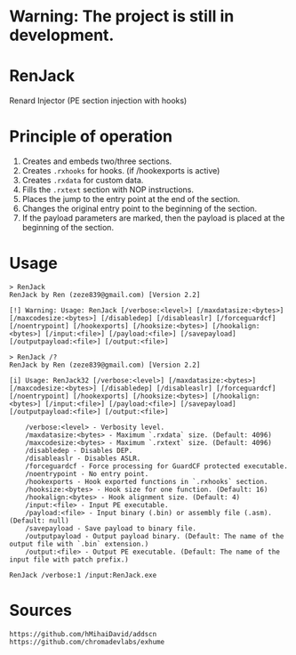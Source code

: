 # Warning: The project is still in development.

# RenJack
Renard Injector (PE section injection with hooks)
# Principle of operation
1. Creates and embeds two/three sections.
2. Creates `.rxhooks` for hooks. (if /hookexports is active)
3. Creates `.rxdata` for custom data.
4. Fills the `.rxtext` section with NOP instructions.
5. Places the jump to the entry point at the end of the section.
6. Changes the original entry point to the beginning of the section.
7. If the payload parameters are marked, then the payload is placed at the beginning of the section.
# Usage
```
> RenJack
RenJack by Ren (zeze839@gmail.com) [Version 2.2]

[!] Warning: Usage: RenJack [/verbose:<level>] [/maxdatasize:<bytes>] [/maxcodesize:<bytes>] [/disabledep] [/disableaslr] [/forceguardcf] [/noentrypoint] [/hookexports] [/hooksize:<bytes>] [/hookalign:<bytes>] [/input:<file>] [/payload:<file>] [/savepayload] [/outputpayload:<file>] [/output:<file>]
```
```
> RenJack /?
RenJack by Ren (zeze839@gmail.com) [Version 2.2]

[i] Usage: RenJack32 [/verbose:<level>] [/maxdatasize:<bytes>] [/maxcodesize:<bytes>] [/disabledep] [/disableaslr] [/forceguardcf] [/noentrypoint] [/hookexports] [/hooksize:<bytes>] [/hookalign:<bytes>] [/input:<file>] [/payload:<file>] [/savepayload] [/outputpayload:<file>] [/output:<file>]

    /verbose:<level> - Verbosity level.
    /maxdatasize:<bytes> - Maximum `.rxdata` size. (Default: 4096)
    /maxcodesize:<bytes> - Maximum `.rxtext` size. (Default: 4096)
    /disabledep - Disables DEP.
    /disableaslr - Disables ASLR.
    /forceguardcf - Force processing for GuardCF protected executable.
    /noentrypoint - No entry point.
    /hookexports - Hook exported functions in `.rxhooks` section.
    /hooksize:<bytes> - Hook size for one function. (Default: 16)
    /hookalign:<bytes> - Hook alignment size. (Default: 4)
    /input:<file> - Input PE executable.
    /payload:<file> - Input binary (.bin) or assembly file (.asm). (Default: null)
    /savepayload - Save payload to binary file.
    /outputpayload - Output payload binary. (Default: The name of the output file with `.bin` extension.)
    /output:<file> - Output PE executable. (Default: The name of the input file with patch prefix.)
```
```
RenJack /verbose:1 /input:RenJack.exe
```
# Sources
```
https://github.com/hMihaiDavid/addscn
https://github.com/chromadevlabs/exhume
```
